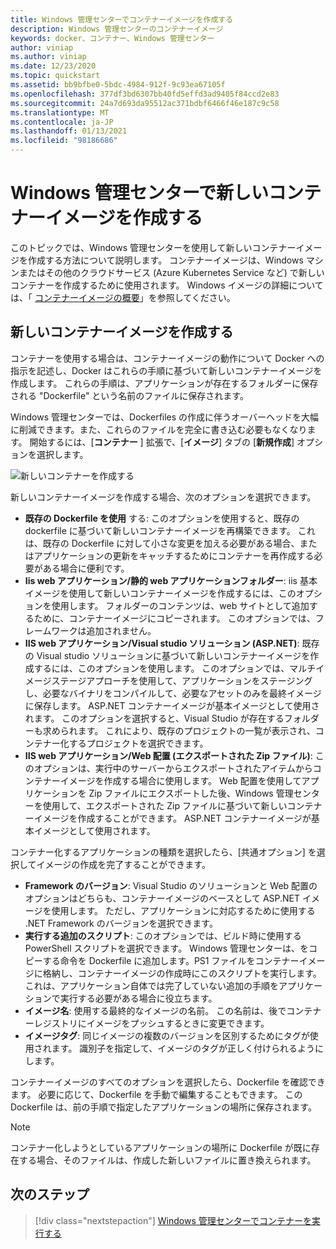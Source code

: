 ```yaml
---
title: Windows 管理センターでコンテナーイメージを作成する
description: Windows 管理センターのコンテナーイメージ
keywords: docker、コンテナー、Windows 管理センター
author: viniap
ms.author: viniap
ms.date: 12/23/2020
ms.topic: quickstart
ms.assetid: bb9bfbe0-5bdc-4984-912f-9c93ea67105f
ms.openlocfilehash: 377df3bd6307bb40fd5effd3ad9405f84ccd2e83
ms.sourcegitcommit: 24a7d693da95512ac371bdbf6466f46e187c9c58
ms.translationtype: MT
ms.contentlocale: ja-JP
ms.lasthandoff: 01/13/2021
ms.locfileid: "98186686"
---
```

# <a name="create-new-container-images-on-windows-admin-center"></a>Windows 管理センターで新しいコンテナーイメージを作成する

このトピックでは、Windows 管理センターを使用して新しいコンテナーイメージを作成する方法について説明します。 コンテナーイメージは、Windows マシンまたはその他のクラウドサービス (Azure Kubernetes Service など) で新しいコンテナーを作成するために使用されます。 Windows イメージの詳細については、「 [コンテナーイメージの概要](https://docs.microsoft.com/virtualization/windowscontainers/about/#container-images)」を参照してください。

## <a name="create-new-container-images"></a>新しいコンテナーイメージを作成する

コンテナーを使用する場合は、コンテナーイメージの動作について Docker への指示を記述し、Docker はこれらの手順に基づいて新しいコンテナーイメージを作成します。 これらの手順は、アプリケーションが存在するフォルダーに保存される "Dockerfile" という名前のファイルに保存されます。 

Windows 管理センターでは、Dockerfiles の作成に伴うオーバーヘッドを大幅に削減できます。また、これらのファイルを完全に書き込む必要もなくなります。 開始するには、[**コンテナー** ] 拡張で、[**イメージ**] タブの [**新規作成**] オプションを選択します。

![新しいコンテナーを作成する](./media/WAC-CreateNew.png)

新しいコンテナーイメージを作成する場合、次のオプションを選択できます。

- **既存の Dockerfile を使用** する: このオプションを使用すると、既存の dockerfile に基づいて新しいコンテナーイメージを再構築できます。 これは、既存の Dockerfile に対して小さな変更を加える必要がある場合、またはアプリケーションの更新をキャッチするためにコンテナーを再作成する必要がある場合に便利です。
- **Iis web アプリケーション/静的 web アプリケーションフォルダー**: iis 基本イメージを使用して新しいコンテナーイメージを作成するには、このオプションを使用します。 フォルダーのコンテンツは、web サイトとして追加するために、コンテナーイメージにコピーされます。 このオプションでは、フレームワークは追加されません。
- **IIS web アプリケーション/Visual studio ソリューション (ASP.NET)**: 既存の Visual studio ソリューションに基づいて新しいコンテナーイメージを作成するには、このオプションを使用します。 このオプションでは、マルチイメージステージアプローチを使用して、アプリケーションをステージングし、必要なバイナリをコンパイルして、必要なアセットのみを最終イメージに保存します。 ASP.NET コンテナーイメージが基本イメージとして使用されます。 このオプションを選択すると、Visual Studio が存在するフォルダーも求められます。 これにより、既存のプロジェクトの一覧が表示され、コンテナー化するプロジェクトを選択できます。
- **IIS web アプリケーション/Web 配置 (エクスポートされた Zip ファイル)**: このオプションは、実行中のサーバーからエクスポートされたアイテムからコンテナーイメージを作成する場合に使用します。 Web 配置を使用してアプリケーションを Zip ファイルにエクスポートした後、Windows 管理センターを使用して、エクスポートされた Zip ファイルに基づいて新しいコンテナーイメージを作成することができます。 ASP.NET コンテナーイメージが基本イメージとして使用されます。

コンテナー化するアプリケーションの種類を選択したら、[共通オプション] を選択してイメージの作成を完了することができます。

- **Framework のバージョン**: Visual Studio のソリューションと Web 配置のオプションはどちらも、コンテナーイメージのベースとして ASP.NET イメージを使用します。 ただし、アプリケーションに対応するために使用する .NET Framework のバージョンを選択できます。
- **実行する追加のスクリプト**: このオプションでは、ビルド時に使用する PowerShell スクリプトを選択できます。 Windows 管理センターは、をコピーする命令を Dockerfile に追加します。PS1 ファイルをコンテナーイメージに格納し、コンテナーイメージの作成時にこのスクリプトを実行します。 これは、アプリケーション自体では完了していない追加の手順をアプリケーションで実行する必要がある場合に役立ちます。
- **イメージ名**: 使用する最終的なイメージの名前。 この名前は、後でコンテナーレジストリにイメージをプッシュするときに変更できます。
- **イメージタグ**: 同じイメージの複数のバージョンを区別するためにタグが使用されます。 識別子を指定して、イメージのタグが正しく付けられるようにします。

コンテナーイメージのすべてのオプションを選択したら、Dockerfile を確認できます。 必要に応じて、Dockerfile を手動で編集することもできます。 この Dockerfile は、前の手順で指定したアプリケーションの場所に保存されます。 

>[!Note]
>コンテナー化しようとしているアプリケーションの場所に Dockerfile が既に存在する場合、そのファイルは、作成した新しいファイルに置き換えられます。

## <a name="next-steps"></a>次のステップ

> [!div class="nextstepaction"]
> [Windows 管理センターでコンテナーを実行する](./wac-containers.md)